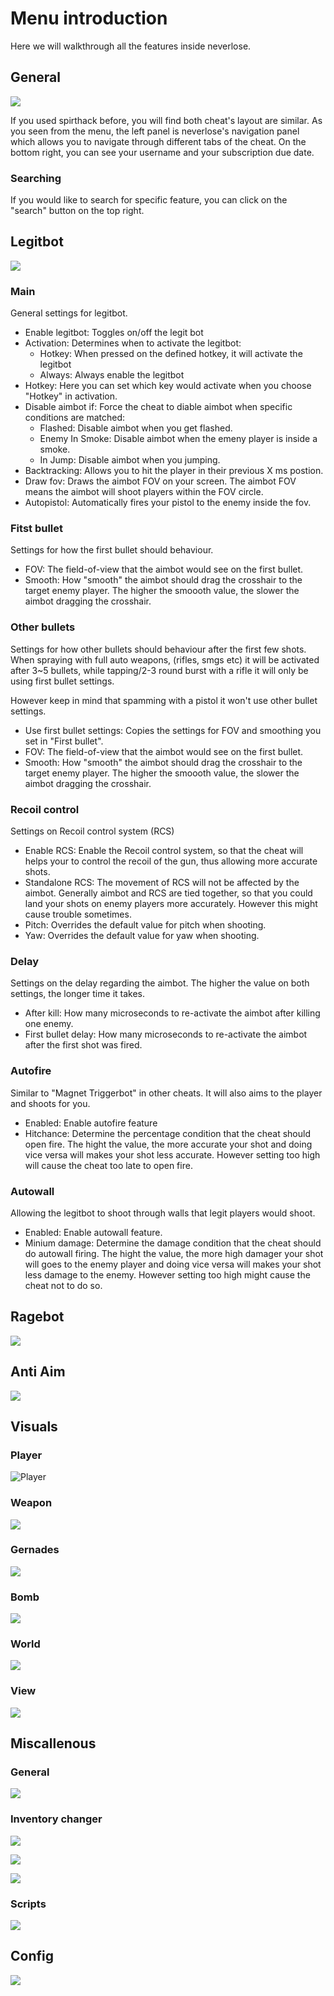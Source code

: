 # Menu introduction

Here we will walkthrough all the features inside neverlose.

## General

![](https://i.imgur.com/JVV5vfz.png)

If you used spirthack before, you will find both cheat's layout are similar. As you seen from the menu, the left panel is neverlose's navigation panel which allows you to navigate through different tabs of the cheat. On the bottom right, you can see your username and your subscription due date.

### Searching

If you would like to search for specific feature, you can click on the "search" button on the top right.

## Legitbot

![](https://i.imgur.com/JVV5vfz.png)

### Main

General settings for legitbot.

* Enable legitbot: Toggles on/off the legit bot
* Activation: Determines when to activate the legitbot:
  * Hotkey: When pressed on the defined hotkey, it will activate the legitbot
  * Always: Always enable the legitbot
* Hotkey: Here you can set which key would activate when you choose "Hotkey" in activation.
* Disable aimbot if: Force the cheat to diable aimbot when specific conditions are matched:
  * Flashed: Disable aimbot when you get flashed.
  * Enemy In Smoke: Disable aimbot when the emeny player is inside a smoke.
  * In Jump: Disable aimbot when you jumping.
* Backtracking: Allows you to hit the player in their previous X ms postion.
* Draw fov: Draws the aimbot FOV on your screen. The aimbot FOV means the aimbot will shoot players within the FOV circle.
* Autopistol: Automatically fires your pistol to the enemy inside the fov.

### Fitst bullet

Settings for how the first bullet should behaviour.

* FOV: The field-of-view that the aimbot would see on the first bullet.
* Smooth: How "smooth" the aimbot should drag the crosshair to the target enemy player. The higher the smoooth value, the slower the aimbot dragging the crosshair.

### Other bullets

Settings for how other bullets should behaviour after the first few shots. When spraying with full auto weapons, \(rifles, smgs etc\) it will be activated after 3~5 bullets, while tapping/2-3 round burst with a rifle it will only be using first bullet settings.

However keep in mind that spamming with a pistol it won't use other bullet settings.

* Use first bullet settings: Copies the settings for FOV and smoothing you set in "First bullet".
* FOV: The field-of-view that the aimbot would see on the first bullet.
* Smooth: How "smooth" the aimbot should drag the crosshair to the target enemy player. The higher the smoooth value, the slower the aimbot dragging the crosshair.

### Recoil control

Settings on Recoil control system \(RCS\)

* Enable RCS: Enable the Recoil control system, so that the cheat will helps your to control the recoil of the gun, thus allowing more accurate shots.
* Standalone RCS: The movement of RCS will not be affected by the aimbot. Generally aimbot and RCS are tied together, so that you could land your shots on enemy players more accurately. However this might cause trouble sometimes.
* Pitch: Overrides the default value for pitch when shooting.
* Yaw: Overrides the default value for yaw when shooting.

### Delay

Settings on the delay regarding the aimbot. The higher the value on both settings, the longer time it takes.

* After kill: How many microseconds to re-activate the aimbot after killing one enemy.
* First bullet delay: How many microseconds to re-activate the aimbot after the first shot was fired.

### Autofire

Similar to "Magnet Triggerbot" in other cheats. It will also aims to the player and shoots for you.

* Enabled: Enable autofire feature
* Hitchance: Determine the percentage condition that the cheat should open fire. The hight the value, the more accurate your shot and doing vice versa will makes your shot less accurate. However setting too high will cause the cheat too late to open fire.

### Autowall

Allowing the legitbot to shoot through walls that legit players would shoot.

* Enabled: Enable autowall feature.
* Minium damage: Determine the damage condition that the cheat should do autowall firing. The hight the value, the more high damager your shot will goes to the enemy player and doing vice versa will makes your shot less damage to the enemy. However setting too high might cause the cheat not to do so.

## Ragebot

![](https://i.imgur.com/VlK4oxY.png)

## Anti Aim

![](https://i.imgur.com/LoCxojC.png)

## Visuals

### Player

![Player](https://i.imgur.com/sZpMg22.png)

### Weapon

![](https://i.imgur.com/wwezV95.png)

### Gernades

![](https://i.imgur.com/hy3CpAA.png)

### Bomb

![](https://i.imgur.com/7kPiKnX.png)

### World

![](https://i.imgur.com/ucMYbmP.png)

### View

![](https://i.imgur.com/kQUL1Sb.png)

## Miscallenous

### General

![](https://i.imgur.com/6JTooYB.png)

### Inventory changer

![](https://i.imgur.com/ccq6PuI.png)

![](https://i.imgur.com/n0Zcj9E.png)

![](https://i.imgur.com/SDqvSCX.png)

### Scripts

![](https://i.imgur.com/h1VfFZa.png)

## Config

![](https://i.imgur.com/DepnVV8.png)
